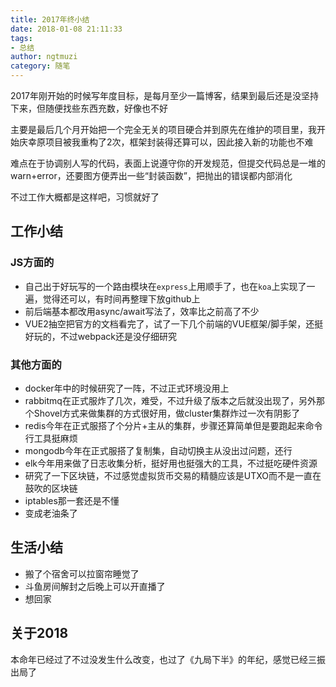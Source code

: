 ```yaml
---
title: 2017年终小结  
date: 2018-01-08 21:11:33
tags: 
- 总结
author: ngtmuzi  
category: 随笔
---
```

2017年刚开始的时候写年度目标，是每月至少一篇博客，结果到最后还是没坚持下来，但随便找些东西充数，好像也不好

主要是最后几个月开始把一个完全无关的项目硬合并到原先在维护的项目里，我开始庆幸原项目被我重构了2次，框架封装得还算可以，因此接入新的功能也不难

难点在于协调别人写的代码，表面上说遵守你的开发规范，但提交代码总是一堆的warn+error，还要图方便弄出一些“封装函数”，把抛出的错误都内部消化

不过工作大概都是这样吧，习惯就好了

## 工作小结

### JS方面的

* 自己出于好玩写的一个路由模块在`express`上用顺手了，也在`koa`上实现了一遍，觉得还可以，有时间再整理下放github上
* 前后端基本都改用async/await写法了，效率比之前高了不少
* VUE2抽空把官方的文档看完了，试了一下几个前端的VUE框架/脚手架，还挺好玩的，不过webpack还是没仔细研究

### 其他方面的

* docker年中的时候研究了一阵，不过正式环境没用上
* rabbitmq在正式服炸了几次，难受，不过升级了版本之后就没出现了，另外那个Shovel方式来做集群的方式很好用，做cluster集群炸过一次有阴影了
* redis今年在正式服搭了个分片+主从的集群，步骤还算简单但是要跑起来命令行工具挺麻烦
* mongodb今年在正式服搭了复制集，自动切换主从没出过问题，还行
* elk今年用来做了日志收集分析，挺好用也挺强大的工具，不过挺吃硬件资源
* 研究了一下区块链，不过感觉虚拟货币交易的精髓应该是UTXO而不是一直在鼓吹的区块链
* iptables那一套还是不懂
* 变成老油条了

## 生活小结

* 搬了个宿舍可以拉窗帘睡觉了
* 斗鱼房间解封之后晚上可以开直播了
* 想回家

## 关于2018

本命年已经过了不过没发生什么改变，也过了《九局下半》的年纪，感觉已经三振出局了
